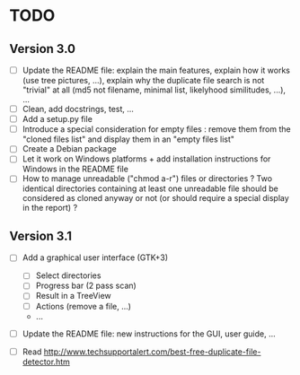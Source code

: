 # TODO

## Version 3.0

- [ ] Update the README file: explain the main features, explain how it works
      (use tree pictures, ...), explain why the duplicate file search is not
      "trivial" at all (md5 not filename, minimal list, likelyhood similitudes,
      ...), ...
- [ ] Clean, add docstrings, test, ...
- [ ] Add a setup.py file
- [ ] Introduce a special consideration for empty files : remove them from the
      "cloned files list" and display them in an "empty files list"
- [ ] Create a Debian package
- [ ] Let it work on Windows platforms + add installation instructions for
      Windows in the README file
- [ ] How to manage unreadable ("chmod a-r") files or directories ? Two identical
      directories containing at least one unreadable file should be considered as
      cloned anyway or not (or should require a special display in the report) ?

## Version 3.1

- [ ] Add a graphical user interface (GTK+3)
    - [ ] Select directories
    - [ ] Progress bar (2 pass scan)
    - [ ] Result in a TreeView
    - [ ] Actions (remove a file, ...)
    - ...
- [ ] Update the README file: new instructions for the GUI, user guide, ...

- [ ] Read http://www.techsupportalert.com/best-free-duplicate-file-detector.htm
